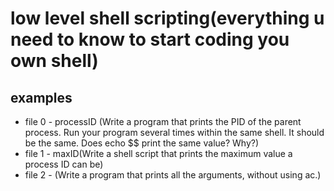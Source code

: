 # low level shell scripting(everything u need to know to start coding you own shell)
## examples
* file 0 - processID (Write a program that prints the PID of the parent process. Run your program several times within the same shell. It should be the same. Does echo $$ print the same value? Why?)
* file 1 - maxID(Write a shell script that prints the maximum value a process ID can be)
* file 2 - (Write a program that prints all the arguments, without using ac.)
